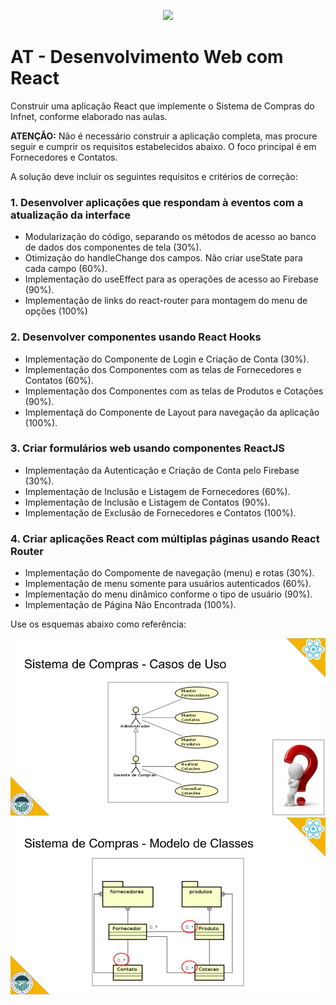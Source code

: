 <p align="center">
    <img src="https://www.infnet.edu.br/infnet/wp-content/themes/infnet.homepage//assets/img/LogoInfnetRodape.png"/>
</p>

# AT - Desenvolvimento Web com React

Construir uma aplicação React que implemente o Sistema de Compras do Infnet, conforme elaborado nas aulas.

**ATENÇÃO:** Não é necessário construir a aplicação completa, mas procure seguir e cumprir os requisitos estabelecidos abaixo. O foco principal é em Fornecedores e Contatos.

A solução deve incluir os seguintes requisitos e critérios de correção:

### 1. Desenvolver aplicações que respondam à eventos com a atualização da interface	

* Modularização do código, separando os métodos de acesso ao banco de dados dos componentes de tela (30%).
* Otimização do handleChange dos campos. Não criar useState para cada campo (60%).
* Implementação do useEffect para as operações de acesso ao Firebase (90%).
* Implementação de links do react-router para montagem do menu de opções (100%)

### 2. Desenvolver componentes usando React Hooks	

* Implementação do Componente de Login e Criação de Conta (30%).
* Implementação dos Componentes com as telas de Fornecedores e Contatos (60%).
* Implementação dos Componentes com as telas de Produtos e Cotações (90%).
* Implementaçã do Componente de Layout para navegação da aplicação (100%).

### 3. Criar formulários web usando componentes ReactJS	

* Implementação da Autenticação e Criação de Conta pelo Firebase (30%).
* Implementação de Inclusão e Listagem de Fornecedores (60%).
* Implementação de Inclusão e Listagem de Contatos (90%).
* Implementação de Exclusão de Fornecedores e Contatos (100%).

### 4. Criar aplicações React com múltiplas páginas usando React Router

* Implementação do Compomente de navegação (menu) e rotas (30%).
* Implementação de menu somente para usuários autenticados (60%).
* Implementação do menu dinâmico conforme o tipo de usuário (90%).
* Implementação de Página Não Encontrada (100%).


Use os esquemas abaixo como referência:
<p align="center">
    <img src="./assets/Compras_Casos de Uso.jpg"/>
  <img src="./assets/Compras_Classes.jpg"/>
</p>